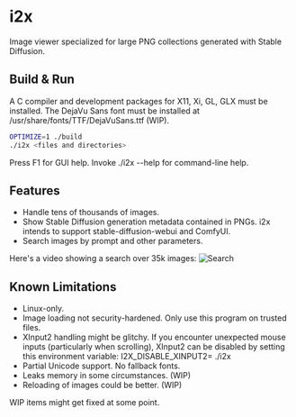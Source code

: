 # i2x
Image viewer specialized for large PNG collections generated with Stable Diffusion.

## Build & Run
A C compiler and development packages for X11, Xi, GL, GLX must be installed.
The DejaVu Sans font must be installed at /usr/share/fonts/TTF/DejaVuSans.ttf (WIP).

```bash
OPTIMIZE=1 ./build
./i2x <files and directories>
```

Press F1 for GUI help.
Invoke ./i2x --help for command-line help.

## Features
- Handle tens of thousands of images.
- Show Stable Diffusion generation metadata contained in PNGs.  i2x intends to support stable-diffusion-webui and ComfyUI.
- Search images by prompt and other parameters.

Here's a video showing a search over 35k images:
![Search](demo/search.gif)

## Known Limitations
- Linux-only.
- Image loading not security-hardened.  Only use this program on trusted files.
- XInput2 handling might be glitchy.  If you encounter unexpected mouse inputs (particularly when scrolling), XInput2 can be disabled by setting this environment variable:  I2X_DISABLE_XINPUT2= ./i2x <paths>
- Partial Unicode support.  No fallback fonts.
- Leaks memory in some circumstances. (WIP)
- Reloading of images could be better. (WIP)

WIP items might get fixed at some point.
